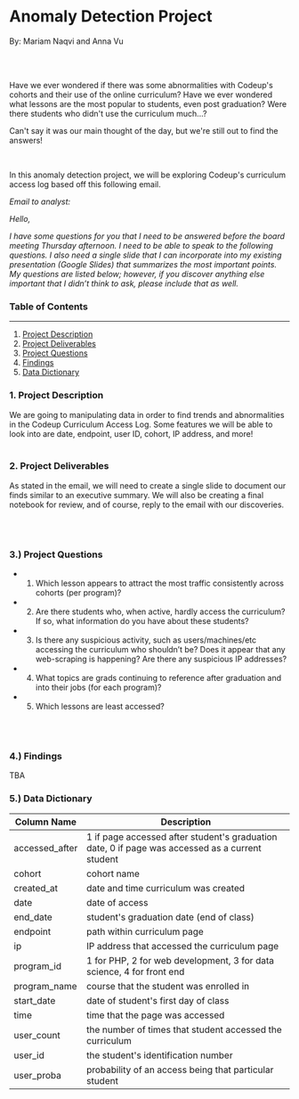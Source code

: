 # Anomaly Detection Project
By: Mariam Naqvi and Anna Vu

<br>
<br>

Have we ever wondered if there was some abnormalities with Codeup's cohorts and their use of the online curriculum? 
Have we ever wondered what lessons are the most popular to students, even post graduation?
Were there students who didn't use the curriculum much...?

Can't say it was our main thought of the day, but we're still out to find the answers! 

<br>

In this anomaly detection project, we will be exploring Codeup's curriculum access log based off this following email.
<br>


*Email to analyst:*


*Hello,*


*I have some questions for you that I need to be answered before the board meeting Thursday afternoon. I need to be able to speak to the following questions. I also need a single slide that I can incorporate into my existing presentation (Google Slides) that summarizes the most important points. My questions are listed below; however, if you discover anything else important that I didn’t think to ask, please include that as well.*

### Table of Contents
--- 

1.   [Project Description          ](#1-project-description)
2.   [Project Deliverables         ](#2-project-deliverables)
3.   [Project Questions            ](#3-project-questions)
4.   [Findings                     ](#4-findings)
5.   [Data Dictionary              ](#5-data-dictionary)


### 1. Project Description

We are going to manipulating data in order to find trends and abnormalities in the Codeup Curriculum Access Log. 
Some features we will be able to look into are date, endpoint, user ID, cohort, IP address, and more!
<br>
<br>

### 2. Project Deliverables

As stated in the email, we will need to create a single slide to document our finds similar to an executive summary. We will also be creating a final notebook for review, and of course, reply to the email with our discoveries. 

<br>
<br>

### 3.) Project Questions
 - 1. Which lesson appears to attract the most traffic consistently across cohorts (per program)?
 - 2. Are there students who, when active, hardly access the curriculum? If so, what information do you have about these students?
 - 3. Is there any suspicious activity, such as users/machines/etc accessing the curriculum who shouldn’t be? Does it appear that any web-scraping is happening? Are there any suspicious IP addresses?
 - 4. What topics are grads continuing to reference after graduation and into their jobs (for each program)?
 - 5. Which lessons are least accessed?
 
<br>
<br>

### 4.) Findings
TBA
 

### 5.) Data Dictionary
| Column Name    | Description                                                                                     |
|----------------|-------------------------------------------------------------------------------------------------|
| accessed_after | 1 if page accessed after student's graduation date, 0 if page was accessed as a current student |
| cohort         | cohort name                                                                                     |
| created_at     | date and time curriculum was created                                                            |
| date           | date of access                                                                                  |
| end_date       | student's graduation date (end of class)                                                        |
| endpoint       | path within curriculum page                                                                     |
| ip             | IP address that accessed the curriculum page                                                    |
| program_id     | 1 for PHP, 2 for web development, 3 for data science, 4 for front end                           |
| program_name   | course that the student was enrolled in                                                         |
| start_date     | date of student's first day of class                                                            |
| time           | time that the page was accessed                                                                 |
| user_count     | the number of times that student accessed the curriculum                                        |
| user_id        | the student's identification number                                                             |
| user_proba     | probability of an access being that particular student                                          |



